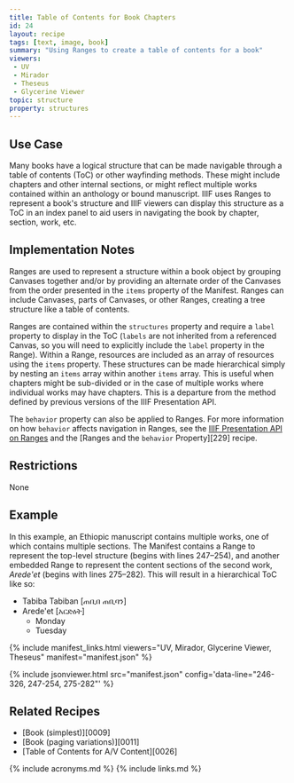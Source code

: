 ```yaml
---
title: Table of Contents for Book Chapters
id: 24
layout: recipe
tags: [text, image, book]
summary: "Using Ranges to create a table of contents for a book"
viewers:
 - UV
 - Mirador
 - Theseus
 - Glycerine Viewer
topic: structure
property: structures
---
```


## Use Case

Many books have a logical structure that can be made navigable through a table of contents (ToC) or other wayfinding methods. These might include chapters and other internal sections, or might reflect multiple works contained within an anthology or bound manuscript. IIIF uses Ranges to represent a book's structure and IIIF viewers can display this structure as a ToC in an index panel to aid users in navigating the book by chapter, section, work, etc.

## Implementation Notes

Ranges are used to represent a structure within a book object by grouping Canvases together and/or by providing an alternate order of the Canvases from the order presented in the `items` property of the Manifest. Ranges can include Canvases, parts of Canvases, or other Ranges, creating a tree structure like a table of contents.

Ranges are contained within the `structures` property and require a `label` property to display in the ToC (`labels` are not inherited from a referenced Canvas, so you will need to explicitly include the `label` property in the Range). Within a Range, resources are included as an array of resources using the `items` property. These structures can be made hierarchical simply by nesting an `items` array within another `items` array. This is useful when chapters might be sub-divided or in the case of multiple works where individual works may have chapters. This is a departure from the method defined by previous versions of the IIIF Presentation API.

The `behavior` property can also be applied to Ranges. For more information on how `behavior` affects navigation in Ranges, see the [IIIF Presentation API on Ranges](https://iiif.io/api/presentation/3.0/#54-range) and the [Ranges and the `behavior` Property][229] recipe.

## Restrictions

None

## Example

In this example, an Ethiopic manuscript contains multiple works, one of which contains multiple sections. The Manifest contains a Range to represent the top-level structure (begins with lines 247–254), and another embedded Range to represent the content sections of the second work, *Arede'et* (begins with lines 275–282). This will result in a hierarchical ToC like so:

* Tabiba Tabiban [ጠቢበ ጠቢባን]
* Arede'et [አርድዕት]
    * Monday
    * Tuesday

{% include manifest_links.html viewers="UV, Mirador, Glycerine Viewer, Theseus" manifest="manifest.json" %}

{% include jsonviewer.html src="manifest.json" config='data-line="246-326, 247-254, 275-282"' %}

## Related Recipes

* [Book (simplest)][0009]
* [Book (paging variations)][0011]
* [Table of Contents for A/V Content][0026]

{% include acronyms.md %}
{% include links.md %}
